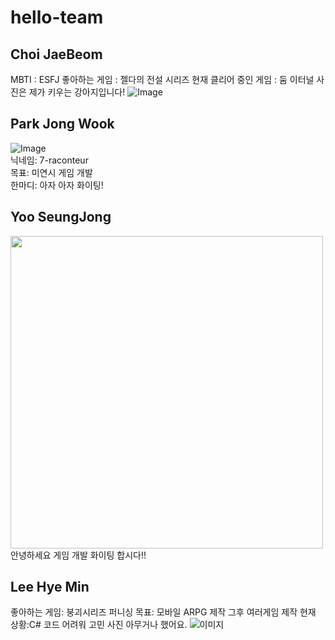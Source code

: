 # hello-team


## Choi JaeBeom
MBTI : ESFJ
좋아하는 게임 : 젤다의 전설 시리즈
현재 클리어 중인 게임 : 둠 이터널
사진은 제가 키우는 강아지입니다!
![Image](https://github.com/user-attachments/assets/f8d0e7ec-eef3-4a16-813a-2158f3d71a53)



## Park Jong Wook
![Image](https://github.com/user-attachments/assets/44a01b24-aa6a-440f-ab1d-b1b2fec01828)<br/>
닉네임: 7-raconteur<br/>
목표: 미연시 게임 개발<br/>
한마디: 아자 아자 화이팅!<br/>


## Yoo SeungJong
<img src=https://github.com/user-attachments/assets/c16ef929-bd89-4ded-94f4-8f338f6b8e2f width="500">
안녕하세요 게임 개발 화이팅 합시다!!

## Lee Hye Min
좋아하는 게임: 붕괴시리즈 퍼니싱
목표: 모바일 ARPG 제작 그후 여러게임 제작
현재 상황:C# 코드 어려워 고민
사진 아무거나 했어요.
![이미지](https://github.com/user-attachments/assets/99a63c23-974e-4a08-a3ab-785b84e91909)


